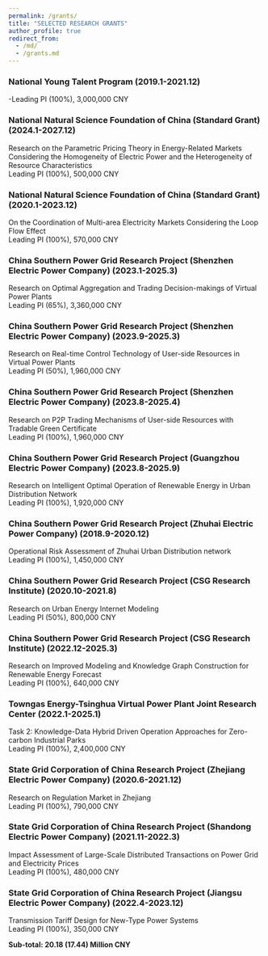 ```yaml
---
permalink: /grants/
title: "SELECTED RESEARCH GRANTS"
author_profile: true
redirect_from: 
  - /md/
  - /grants.md
---
```


### National Young Talent Program (2019.1-2021.12)
 -Leading PI (100%), 3,000,000 CNY

### National Natural Science Foundation of China (Standard Grant) (2024.1-2027.12)
Research on the Parametric Pricing Theory in Energy-Related Markets Considering the Homogeneity of Electric Power and the Heterogeneity of Resource Characteristics  
Leading PI (100%), 500,000 CNY

### National Natural Science Foundation of China (Standard Grant) (2020.1-2023.12)
On the Coordination of Multi-area Electricity Markets Considering the Loop Flow Effect  
Leading PI (100%), 570,000 CNY

### China Southern Power Grid Research Project (Shenzhen Electric Power Company) (2023.1-2025.3)
Research on Optimal Aggregation and Trading Decision-makings of Virtual Power Plants  
Leading PI (65%), 3,360,000 CNY

### China Southern Power Grid Research Project (Shenzhen Electric Power Company) (2023.9-2025.3)
Research on Real-time Control Technology of User-side Resources in Virtual Power Plants  
Leading PI (50%), 1,960,000 CNY

### China Southern Power Grid Research Project (Shenzhen Electric Power Company) (2023.8-2025.4)
Research on P2P Trading Mechanisms of User-side Resources with Tradable Green Certificate  
Leading PI (100%), 1,960,000 CNY

### China Southern Power Grid Research Project (Guangzhou Electric Power Company) (2023.8-2025.9)
Research on Intelligent Optimal Operation of Renewable Energy in Urban Distribution Network  
Leading PI (100%), 1,920,000 CNY

### China Southern Power Grid Research Project (Zhuhai Electric Power Company) (2018.9-2020.12)
Operational Risk Assessment of Zhuhai Urban Distribution network  
Leading PI (100%), 1,450,000 CNY

### China Southern Power Grid Research Project (CSG Research Institute) (2020.10-2021.8)
Research on Urban Energy Internet Modeling  
Leading PI (50%), 800,000 CNY

### China Southern Power Grid Research Project (CSG Research Institute) (2022.12-2025.3)
Research on Improved Modeling and Knowledge Graph Construction for Renewable Energy Forecast  
Leading PI (100%), 640,000 CNY

### Towngas Energy-Tsinghua Virtual Power Plant Joint Research Center (2022.1-2025.1)
Task 2: Knowledge-Data Hybrid Driven Operation Approaches for Zero-carbon Industrial Parks  
Leading PI (100%), 2,400,000 CNY

### State Grid Corporation of China Research Project (Zhejiang Electric Power Company) (2020.6-2021.12)
Research on Regulation Market in Zhejiang  
Leading PI (100%), 790,000 CNY

### State Grid Corporation of China Research Project (Shandong Electric Power Company) (2021.11-2022.3)
Impact Assessment of Large-Scale Distributed Transactions on Power Grid and Electricity Prices  
Leading PI (100%), 480,000 CNY

### State Grid Corporation of China Research Project (Jiangsu Electric Power Company) (2022.4-2023.12)
Transmission Tariff Design for New-Type Power Systems  
Leading PI (100%), 350,000 CNY

**Sub-total: 20.18 (17.44) Million CNY**
